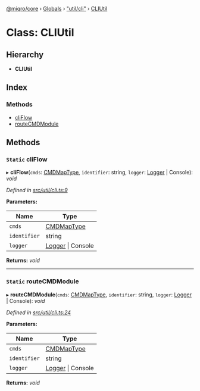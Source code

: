 [@miqro/core](../README.md) › [Globals](../globals.md) › ["util/cli"](../modules/_util_cli_.md) › [CLIUtil](_util_cli_.cliutil.md)

# Class: CLIUtil

## Hierarchy

* **CLIUtil**

## Index

### Methods

* [cliFlow](_util_cli_.cliutil.md#static-cliflow)
* [routeCMDModule](_util_cli_.cliutil.md#static-routecmdmodule)

## Methods

### `Static` cliFlow

▸ **cliFlow**(`cmds`: [CMDMapType](../modules/_util_cli_.md#cmdmaptype), `identifier`: string, `logger`: [Logger](../interfaces/_util_logger_.logger.md) | Console): *void*

*Defined in [src/util/cli.ts:9](https://github.com/claukers/miqro-core/blob/5cb140c/src/util/cli.ts#L9)*

**Parameters:**

Name | Type |
------ | ------ |
`cmds` | [CMDMapType](../modules/_util_cli_.md#cmdmaptype) |
`identifier` | string |
`logger` | [Logger](../interfaces/_util_logger_.logger.md) &#124; Console |

**Returns:** *void*

___

### `Static` routeCMDModule

▸ **routeCMDModule**(`cmds`: [CMDMapType](../modules/_util_cli_.md#cmdmaptype), `identifier`: string, `logger`: [Logger](../interfaces/_util_logger_.logger.md) | Console): *void*

*Defined in [src/util/cli.ts:24](https://github.com/claukers/miqro-core/blob/5cb140c/src/util/cli.ts#L24)*

**Parameters:**

Name | Type |
------ | ------ |
`cmds` | [CMDMapType](../modules/_util_cli_.md#cmdmaptype) |
`identifier` | string |
`logger` | [Logger](../interfaces/_util_logger_.logger.md) &#124; Console |

**Returns:** *void*
